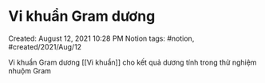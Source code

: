 ---
---

# Vi khuẩn Gram dương

Created: August 12, 2021 10:28 PM
Notion tags: #notion, #created/2021/Aug/12

Vi khuẩn Gram dương [[Vi khuẩn]] cho kết quả dương tính trong thử nghiệm nhuộm Gram